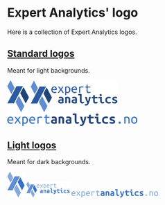 Expert Analytics' logo
======================

Here is a collection of Expert Analytics logos.

[Standard logos](standard/)
---------------------------
Meant for light backgrounds.

<img src="standard/logo_plain.png" width=50>
<img src="standard/logo_texted.png" width=200>
<img src="standard/logo_puretext.png" width=300>

[Light logos](light/)
---------------------
Meant for dark backgrounds.

<img src="light/logo_plain_light.png" width=40>
<img src="light/logo_texted_light.png" width=100>
<img src="light/logo_puretext_light.png" width=200>
